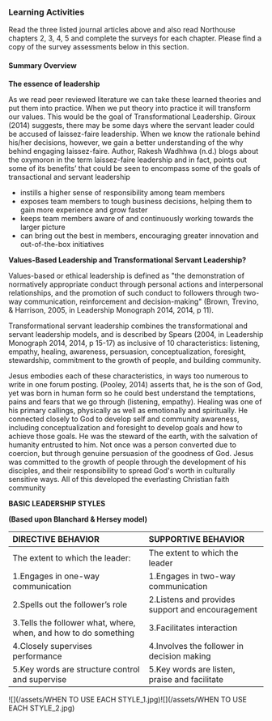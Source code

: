 ### **Learning Activities**

Read the three listed journal articles above and also read Northouse chapters 2, 3, 4, 5 and complete the surveys for each chapter. Please find a copy of the survey assessments below in this section.

#### **Summary Overview**

**The essence of leadership**

As we read peer reviewed literature we can take these learned theories and put them into practice. When we put theory into practice it will transform our values. This would be the goal of Transformational Leadership. Giroux \(2014\) suggests, there may be some days where the servant leader could be accused of laissez-faire leadership. When we know the rationale behind his/her decisions, however, we gain a better understanding of the why behind engaging laissez-faire. Author, Rakesh Wadhhwa \(n.d.\) blogs about the oxymoron in the term laissez-faire leadership and in fact, points out some of its benefits’ that could be seen to encompass some of the goals of transactional and servant leadership

* instills a higher sense of responsibility among team members
* exposes team members to tough business decisions, helping them to gain more experience and grow faster
* keeps team members aware of and continuously working towards the larger picture
* can bring out the best in members, encouraging greater innovation and out-of-the-box initiatives

**Values-Based Leadership and Transformational Servant Leadership?**

Values-based or ethical leadership is defined as "the demonstration of normatively appropriate conduct through personal actions and interpersonal relationships, and the promotion of such conduct to followers through two-way communication, reinforcement and decision-making" \(Brown, Trevino, & Harrison, 2005, in Leadership Monograph 2014, 2014, p 11\).

Transformational servant leadership combines the transformational and servant leadership models, and is described by Spears \(2004, in Leadership Monograph 2014, 2014, p 15-17\) as inclusive of 10 characteristics: listening, empathy, healing, awareness, persuasion, conceptualization, foresight, stewardship, commitment to the growth of people, and building community.

Jesus embodies each of these characteristics, in ways too numerous to write in one forum posting. \(Pooley, 2014\) asserts that, he is the son of God, yet was born in human form so he could best understand the temptations, pains and fears that we go through \(listening, empathy\). Healing was one of his primary callings, physically as well as emotionally and spiritually. He connected closely to God to develop self and community awareness, including conceptualization and foresight to develop goals and how to achieve those goals. He was the steward of the earth, with the salvation of humanity entrusted to him. Not once was a person converted due to coercion, but through genuine persuasion of the goodness of God. Jesus was committed to the growth of people through the development of his disciples, and their responsibility to spread God's worth in culturally sensitive ways. All of this developed the everlasting Christian faith community

**BASIC LEADERSHIP STYLES**

**\(Based upon Blanchard & Hersey model\)**

| DIRECTIVE BEHAVIOR | SUPPORTIVE BEHAVIOR |
| :--- | :--- |
| The extent to which the leader: | The extent to which the leader |
| 1.Engages in one-way communication | 1.Engages in two-way communication |
| 2.Spells out the follower’s role | 2.Listens and provides support and encouragement |
| 3.Tells the follower what, where, when, and how to do something | 3.Facilitates interaction |
| 4.Closely supervises performance | 4.Involves the follower in decision making |
| 5.Key words are structure control and supervise | 5.Key words are listen, praise and facilitate |

![](/assets/WHEN TO USE EACH STYLE_1.jpg)![](/assets/WHEN TO USE EACH STYLE_2.jpg)


